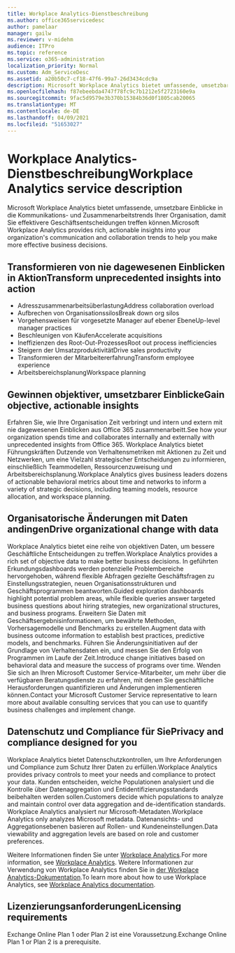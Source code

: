 ```yaml
---
title: Workplace Analytics-Dienstbeschreibung
ms.author: office365servicedesc
author: pamelaar
manager: gailw
ms.reviewer: v-midehm
audience: ITPro
ms.topic: reference
ms.service: o365-administration
localization_priority: Normal
ms.custom: Adm_ServiceDesc
ms.assetid: a20b50c7-cf18-47f6-99a7-26d3434cdc9a
description: Microsoft Workplace Analytics bietet umfassende, umsetzbare Einblicke in die Kommunikations- und Zusammenarbeitstrends Ihrer Organisation, damit Sie effektivere Geschäftsentscheidungen treffen können.
ms.openlocfilehash: f87ebeebda4747f78fc9c7b1212e5f2723160e9a
ms.sourcegitcommit: 9fac5d9579e3b370b15384b36d0f1805cab20065
ms.translationtype: MT
ms.contentlocale: de-DE
ms.lasthandoff: 04/09/2021
ms.locfileid: "51653027"
---
```

# <a name="workplace-analytics-service-description"></a><span data-ttu-id="a9097-103">Workplace Analytics-Dienstbeschreibung</span><span class="sxs-lookup"><span data-stu-id="a9097-103">Workplace Analytics service description</span></span>

<span data-ttu-id="a9097-104">Microsoft Workplace Analytics bietet umfassende, umsetzbare Einblicke in die Kommunikations- und Zusammenarbeitstrends Ihrer Organisation, damit Sie effektivere Geschäftsentscheidungen treffen können.</span><span class="sxs-lookup"><span data-stu-id="a9097-104">Microsoft Workplace Analytics provides rich, actionable insights into your organization's communication and collaboration trends to help you make more effective business decisions.</span></span>

## <a name="transform-unprecedented-insights-into-action"></a><span data-ttu-id="a9097-105">Transformieren von nie dagewesenen Einblicken in Aktion</span><span class="sxs-lookup"><span data-stu-id="a9097-105">Transform unprecedented insights into action</span></span>

* <span data-ttu-id="a9097-106">Adresszusammenarbeitsüberlastung</span><span class="sxs-lookup"><span data-stu-id="a9097-106">Address collaboration overload</span></span>
* <span data-ttu-id="a9097-107">Aufbrechen von Organisationssilos</span><span class="sxs-lookup"><span data-stu-id="a9097-107">Break down org silos</span></span>
* <span data-ttu-id="a9097-108">Vorgehensweisen für vorgesetzte Manager auf ebener Ebene</span><span class="sxs-lookup"><span data-stu-id="a9097-108">Up-level manager practices</span></span>
* <span data-ttu-id="a9097-109">Beschleunigen von Käufen</span><span class="sxs-lookup"><span data-stu-id="a9097-109">Accelerate acquisitions</span></span>
* <span data-ttu-id="a9097-110">Ineffizienzen des Root-Out-Prozesses</span><span class="sxs-lookup"><span data-stu-id="a9097-110">Root out process inefficiencies</span></span>
* <span data-ttu-id="a9097-111">Steigern der Umsatzproduktivität</span><span class="sxs-lookup"><span data-stu-id="a9097-111">Drive sales productivity</span></span>
* <span data-ttu-id="a9097-112">Transformieren der Mitarbeitererfahrung</span><span class="sxs-lookup"><span data-stu-id="a9097-112">Transform employee experience</span></span>
* <span data-ttu-id="a9097-113">Arbeitsbereichsplanung</span><span class="sxs-lookup"><span data-stu-id="a9097-113">Workspace planning</span></span>

## <a name="gain-objective-actionable-insights"></a><span data-ttu-id="a9097-114">Gewinnen objektiver, umsetzbarer Einblicke</span><span class="sxs-lookup"><span data-stu-id="a9097-114">Gain objective, actionable insights</span></span>

<span data-ttu-id="a9097-115">Erfahren Sie, wie Ihre Organisation Zeit verbringt und intern und extern mit nie dagewesenen Einblicken aus Office 365 zusammenarbeitt.</span><span class="sxs-lookup"><span data-stu-id="a9097-115">See how your organization spends time and collaborates internally and externally with unprecedented insights from Office 365.</span></span> <span data-ttu-id="a9097-116">Workplace Analytics bietet Führungskräften Dutzende von Verhaltensmetriken mit Aktionen zu Zeit und Netzwerken, um eine Vielzahl strategischer Entscheidungen zu informieren, einschließlich Teammodellen, Ressourcenzuweisung und Arbeitsbereichsplanung.</span><span class="sxs-lookup"><span data-stu-id="a9097-116">Workplace Analytics gives business leaders dozens of actionable behavioral metrics about time and networks to inform a variety of strategic decisions, including teaming models, resource allocation, and workspace planning.</span></span>

## <a name="drive-organizational-change-with-data"></a><span data-ttu-id="a9097-117">Organisatorische Änderungen mit Daten andingen</span><span class="sxs-lookup"><span data-stu-id="a9097-117">Drive organizational change with data</span></span>

<span data-ttu-id="a9097-118">Workplace Analytics bietet eine reihe von objektiven Daten, um bessere Geschäftliche Entscheidungen zu treffen.</span><span class="sxs-lookup"><span data-stu-id="a9097-118">Workplace Analytics provides a rich set of objective data to make better business decisions.</span></span> <span data-ttu-id="a9097-119">In geführten Erkundungsdashboards werden potenzielle Problembereiche hervorgehoben, während flexible Abfragen gezielte Geschäftsfragen zu Einstellungsstrategien, neuen Organisationsstrukturen und Geschäftsprogrammen beantworten.</span><span class="sxs-lookup"><span data-stu-id="a9097-119">Guided exploration dashboards highlight potential problem areas, while flexible queries answer targeted business questions about hiring strategies, new organizational structures, and business programs.</span></span> <span data-ttu-id="a9097-120">Erweitern Sie Daten mit Geschäftsergebnisinformationen, um bewährte Methoden, Vorhersagemodelle und Benchmarks zu erstellen.</span><span class="sxs-lookup"><span data-stu-id="a9097-120">Augment data with business outcome information to establish best practices, predictive models, and benchmarks.</span></span> <span data-ttu-id="a9097-121">Führen Sie Änderungsinitiativen auf der Grundlage von Verhaltensdaten ein, und messen Sie den Erfolg von Programmen im Laufe der Zeit.</span><span class="sxs-lookup"><span data-stu-id="a9097-121">Introduce change initiatives based on behavioral data and measure the success of programs over time.</span></span> <span data-ttu-id="a9097-122">Wenden Sie sich an Ihren Microsoft Customer Service-Mitarbeiter, um mehr über die verfügbaren Beratungsdienste zu erfahren, mit denen Sie geschäftliche Herausforderungen quantifizieren und Änderungen implementieren können.</span><span class="sxs-lookup"><span data-stu-id="a9097-122">Contact your Microsoft Customer Service representative to learn more about available consulting services that you can use to quantify business challenges and implement change.</span></span>

## <a name="privacy-and-compliance-designed-for-you"></a><span data-ttu-id="a9097-123">Datenschutz und Compliance für Sie</span><span class="sxs-lookup"><span data-stu-id="a9097-123">Privacy and compliance designed for you</span></span>

<span data-ttu-id="a9097-124">Workplace Analytics bietet Datenschutzkontrollen, um Ihre Anforderungen und Compliance zum Schutz Ihrer Daten zu erfüllen.</span><span class="sxs-lookup"><span data-stu-id="a9097-124">Workplace Analytics provides privacy controls to meet your needs and compliance to protect your data.</span></span> <span data-ttu-id="a9097-125">Kunden entscheiden, welche Populationen analysiert und die Kontrolle über Datenaggregation und Entidentifizierungsstandards beibehalten werden sollen.</span><span class="sxs-lookup"><span data-stu-id="a9097-125">Customers decide which populations to analyze and maintain control over data aggregation and de-identification standards.</span></span> <span data-ttu-id="a9097-126">Workplace Analytics analysiert nur Microsoft-Metadaten.</span><span class="sxs-lookup"><span data-stu-id="a9097-126">Workplace Analytics only analyzes Microsoft metadata.</span></span> <span data-ttu-id="a9097-127">Datenansichts- und Aggregationsebenen basieren auf Rollen- und Kundeneinstellungen.</span><span class="sxs-lookup"><span data-stu-id="a9097-127">Data viewability and aggregation levels are based on role and customer preferences.</span></span>

<span data-ttu-id="a9097-128">Weitere Informationen finden Sie unter [Workplace Analytics](https://go.microsoft.com/fwlink/?linkid=852492).</span><span class="sxs-lookup"><span data-stu-id="a9097-128">For more information, see [Workplace Analytics](https://go.microsoft.com/fwlink/?linkid=852492).</span></span> <span data-ttu-id="a9097-129">Weitere Informationen zur Verwendung von Workplace Analytics finden Sie in [der Workplace Analytics-Dokumentation](/workplace-analytics/).</span><span class="sxs-lookup"><span data-stu-id="a9097-129">To learn more about how to use Workplace Analytics, see [Workplace Analytics documentation](/workplace-analytics/).</span></span>
  
## <a name="licensing-requirements"></a><span data-ttu-id="a9097-130">Lizenzierungsanforderungen</span><span class="sxs-lookup"><span data-stu-id="a9097-130">Licensing requirements</span></span>

<span data-ttu-id="a9097-131">Exchange Online Plan 1 oder Plan 2 ist eine Voraussetzung.</span><span class="sxs-lookup"><span data-stu-id="a9097-131">Exchange Online Plan 1 or Plan 2 is a prerequisite.</span></span>
